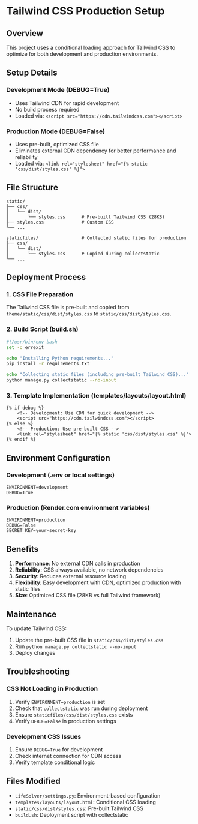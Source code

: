 # Tailwind CSS Production Setup

## Overview
This project uses a conditional loading approach for Tailwind CSS to optimize for both development and production environments.

## Setup Details

### Development Mode (DEBUG=True)
- Uses Tailwind CDN for rapid development
- No build process required
- Loaded via: `<script src="https://cdn.tailwindcss.com"></script>`

### Production Mode (DEBUG=False)
- Uses pre-built, optimized CSS file
- Eliminates external CDN dependency for better performance and reliability
- Loaded via: `<link rel="stylesheet" href="{% static 'css/dist/styles.css' %}">`

## File Structure
```
static/
├── css/
│   └── dist/
│       └── styles.css      # Pre-built Tailwind CSS (28KB)
├── styles.css              # Custom CSS
└── ...

staticfiles/                # Collected static files for production
├── css/
│   └── dist/
│       └── styles.css      # Copied during collectstatic
└── ...
```

## Deployment Process

### 1. CSS File Preparation
The Tailwind CSS file is pre-built and copied from `theme/static/css/dist/styles.css` to `static/css/dist/styles.css`.

### 2. Build Script (build.sh)
```bash
#!/usr/bin/env bash
set -o errexit

echo "Installing Python requirements..."
pip install -r requirements.txt

echo "Collecting static files (including pre-built Tailwind CSS)..."
python manage.py collectstatic --no-input
```

### 3. Template Implementation (templates/layouts/layout.html)
```django
{% if debug %}
    <!-- Development: Use CDN for quick development -->
    <script src="https://cdn.tailwindcss.com"></script>
{% else %}
    <!-- Production: Use pre-built CSS -->
    <link rel="stylesheet" href="{% static 'css/dist/styles.css' %}">
{% endif %}
```

## Environment Configuration

### Development (.env or local settings)
```
ENVIRONMENT=development
DEBUG=True
```

### Production (Render.com environment variables)
```
ENVIRONMENT=production
DEBUG=False
SECRET_KEY=your-secret-key
```

## Benefits

1. **Performance**: No external CDN calls in production
2. **Reliability**: CSS always available, no network dependencies
3. **Security**: Reduces external resource loading
4. **Flexibility**: Easy development with CDN, optimized production with static files
5. **Size**: Optimized CSS file (28KB vs full Tailwind framework)

## Maintenance

To update Tailwind CSS:
1. Update the pre-built CSS file in `static/css/dist/styles.css`
2. Run `python manage.py collectstatic --no-input`
3. Deploy changes

## Troubleshooting

### CSS Not Loading in Production
1. Verify `ENVIRONMENT=production` is set
2. Check that `collectstatic` was run during deployment
3. Ensure `staticfiles/css/dist/styles.css` exists
4. Verify `DEBUG=False` in production settings

### Development CSS Issues
1. Ensure `DEBUG=True` for development
2. Check internet connection for CDN access
3. Verify template conditional logic

## Files Modified
- `LifeSolver/settings.py`: Environment-based configuration
- `templates/layouts/layout.html`: Conditional CSS loading
- `static/css/dist/styles.css`: Pre-built Tailwind CSS
- `build.sh`: Deployment script with collectstatic
